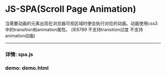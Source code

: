 # JS-SPA(Scroll Page Animation)
当需要动画的元素出现在浏览器可视区域时便会执行对应的动画。动画使用css3中的transition和animation属性。
(IE6789 不支持transition过度 不支持animation动画)

---------------------------------------------------

### 详情: spa.js
### demo: demo.html 

